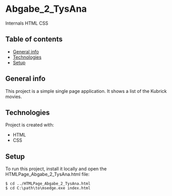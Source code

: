 # Abgabe_2_TysAna
Internals HTML CSS

## Table of contents
* [General info](#general-info)
* [Technologies](#technologies)
* [Setup](#setup)

## General info
This project is a simple single page application. It shows a list of the Kubrick movies.
	
## Technologies
Project is created with:
* HTML
* CSS

## Setup
To run this project, install it locally and open the HTMLPage_Abgabe_2_TysAna.html file:

```
$ cd ../HTMLPage_Abgabe_2_TysAna.html
$ cd C:\path\to\msedge.exe index.html
```
